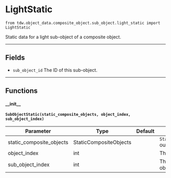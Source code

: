 # LightStatic

`from tdw.object_data.composite_object.sub_object.light_static import LightStatic`

Static data for a light sub-object of a composite object.

***

## Fields

- `sub_object_id` The ID of this sub-object.

***

## Functions

#### \_\_init\_\_

**`SubObjectStatic(static_composite_objects, object_index, sub_object_index)`**

| Parameter | Type | Default | Description |
| --- | --- | --- | --- |
| static_composite_objects |  StaticCompositeObjects |  | `StaticCompositeObjects` output data. |
| object_index |  int |  | The object index. |
| sub_object_index |  int |  | The index of this sub-object. |



